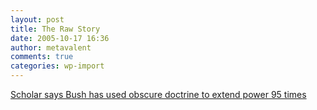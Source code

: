 ```yaml
---
layout: post
title: The Raw Story
date: 2005-10-17 16:36
author: metavalent
comments: true
categories: wp-import
---
```

<a href="https://rawstory.com/news/2005/CanExecutive_Branch_Decide_0923.html">Scholar says Bush has used obscure doctrine to extend power 95 times</a>
